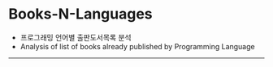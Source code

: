 # Books-N-Languages
* 프로그래밍 언어별 출판도서목록 분석
* Analysis of list of books already published by Programming Language
---

## 
